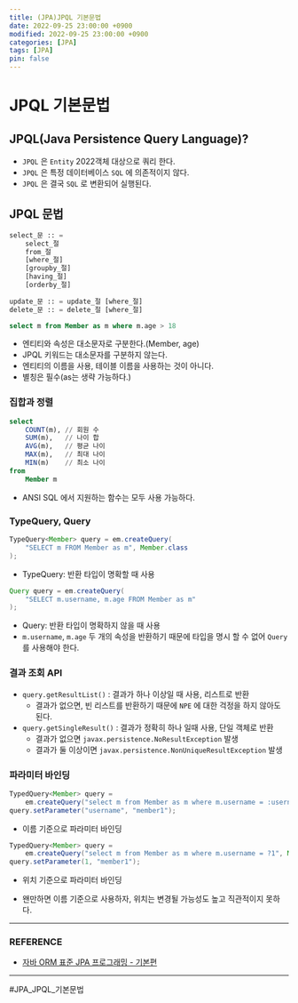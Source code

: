 ```yaml
---
title: (JPA)JPQL 기본문법
date: 2022-09-25 23:00:00 +0900
modified: 2022-09-25 23:00:00 +0900
categories: [JPA]
tags: [JPA]
pin: false
---
```


# JPQL 기본문법

## JPQL(Java Persistence Query Language)?

- `JPQL` 은 `Entity` 2022객체 대상으로 쿼리 한다.
- `JPQL` 은 특정 데이터베이스 `SQL` 에 의존적이지 않다.
- `JPQL` 은 결국 `SQL` 로 변환되어 실행된다.

## JPQL 문법
```sql
select_문 :: =
    select_절
    from_절
    [where_절]
    [groupby_절]
    [having_절]
    [orderby_절]
    
update_문 :: = update_절 [where_절]
delete_문 :: = delete_절 [where_절]

select m from Member as m where m.age > 18
```
- 엔티티와 속성은 대소문자로 구분한다.(Member, age)
- JPQL 키워드는 대소문자를 구분하지 않는다.
- 엔티티의 이름을 사용, 테이블 이름을 사용하는 것이 아니다.
- 별칭은 필수(as는 생략 가능하다.)

### 집합과 정렬
```sql
select
    COUNT(m), // 회원 수
    SUM(m),   // 나이 합
    AVG(m),   // 평균 나이
    MAX(m),   // 최대 나이
    MIN(m)    // 최소 나이
from
    Member m
```
- ANSI SQL 에서 지원하는 함수는 모두 사용 가능하다.

### TypeQuery, Query
```java
TypeQuery<Member> query = em.createQuery(
    "SELECT m FROM Member as m", Member.class
);
```
- TypeQuery: 반환 타입이 명확할 때 사용

```java
Query query = em.createQuery(
    "SELECT m.username, m.age FROM Member as m"
);
```
- Query: 반환 타입이 명확하지 않을 때 사용
- `m.username`, `m.age` 두 개의 속성을 반환하기 때문에 타입을 명시 할 수 없어 `Query` 를 사용해야 한다.

### 결과 조회 API
- `query.getResultList()` : 결과가 하나 이상일 때 사용, 리스트로 반환
    - 결과가 없으면, 빈 리스트를 반환하기 때문에 `NPE` 에 대한 걱정을 하지 않아도 된다.
- `query.getSingleResult()` : 결과가 정확히 하나 일때 사용, 단일 객체로 반환
    - 결과가 없으면 `javax.persistence.NoResultException` 발생
    - 결과가 둘 이상이면 `javax.persistence.NonUniqueResultException` 발생

### 파라미터 바인딩
```java
TypedQuery<Member> query = 
    em.createQuery("select m from Member as m where m.username = :username", Member.class);
query.setParameter("username", "member1");
```
- 이름 기준으로 파라미터 바인딩

```java
TypedQuery<Member> query = 
    em.createQuery("select m from Member as m where m.username = ?1", Member.class);
query.setParameter(1, "member1");
```
- 위치 기준으로 파라미터 바인딩

- 왠만하면 이름 기준으로 사용하자, 위치는 변경될 가능성도 높고 직관적이지 못하다.

    

----
### REFERENCE

- [자바 ORM 표준 JPA 프로그래밍 - 기본편](https://www.inflearn.com/course/ORM-JPA-Basic/dashboard)

    

---
#JPA_JPQL_기본문법